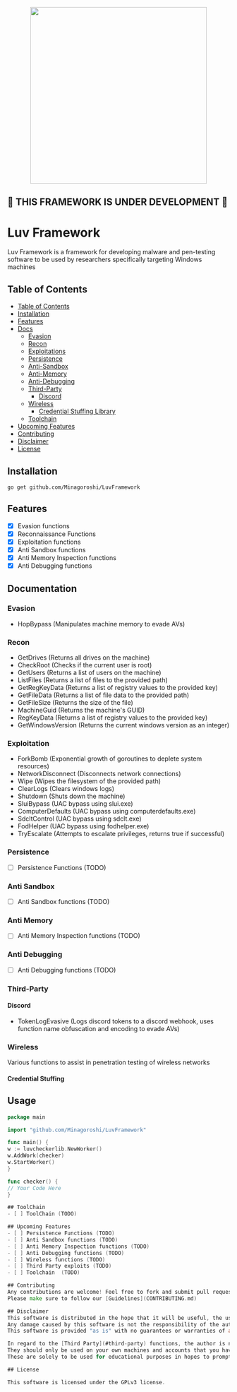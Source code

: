 <p align="center">
  <img width="400" height="400" src="https://i.ibb.co/Hx1YH7h/optimizedluv.gif">
</p>

## 🚧 THIS FRAMEWORK IS UNDER DEVELOPMENT 🚧

# Luv Framework
Luv Framework is a framework for developing malware and pen-testing software to be used by researchers specifically targeting Windows machines



## Table of Contents
- [Table of Contents](#table-of-contents)
- [Installation](#installation)
- [Features](#features)
- [Docs](#documentation)
  - [Evasion](#evasion)
  - [Recon](#recon)
  - [Exploitations](#exploitation)
  - [Persistence](#persistence)
  - [Anti-Sandbox](#anti-sandbox)
  - [Anti-Memory](#anti-memory)
  - [Anti-Debugging](#anti-debugging)
  - [Third-Party](#third-party)
    - [Discord](#discord)
  - [Wireless](#wireless)
    - [Credential Stuffing Library](#credential-stuffing)
  - [Toolchain](#toolchain)
- [Upcoming Features](#upcoming-features)
- [Contributing](#contributing)
- [Disclaimer](#disclaimer)
- [License](#license)

## Installation
`go get github.com/Minagoroshi/LuvFramework`

## Features
- [x] Evasion functions
- [x] Reconnaissance Functions
- [x] Exploitation functions
- [x] Anti Sandbox functions
- [x] Anti Memory Inspection functions
- [x] Anti Debugging functions

## Documentation
### Evasion
- HopBypass (Manipulates machine memory to evade AVs)

### Recon
- GetDrives (Returns all drives on the machine)
- CheckRoot (Checks if the current user is root)
- GetUsers (Returns a list of users on the machine)
- ListFiles (Returns a list of files to the provided path)
- GetRegKeyData (Returns a list of registry values to the provided key)
- GetFileData (Returns a list of file data to the provided path)
- GetFileSize (Returns the size of the file)
- MachineGuid (Returns the machine's GUID)
- RegKeyData (Returns a list of registry values to the provided key)
- GetWindowsVersion (Returns the current windows version as an integer)

### Exploitation
- ForkBomb (Exponential growth of goroutines to deplete system resources)
- NetworkDisconnect (Disconnects network connections)
- Wipe (Wipes the filesystem of the provided path)
- ClearLogs (Clears windows logs)
- Shutdown (Shuts down the machine)
- SluiBypass (UAC bypass using slui.exe)
- ComputerDefaults (UAC bypass using computerdefaults.exe)
- SdcltControl (UAC bypass using sdclt.exe)
- FodHelper (UAC bypass using fodhelper.exe)
- TryEscalate (Attempts to escalate privileges, returns true if successful)

### Persistence
- [ ] Persistence Functions (TODO)

### Anti Sandbox
- [ ] Anti Sandbox functions (TODO)

### Anti Memory
- [ ] Anti Memory Inspection functions (TODO)

### Anti Debugging
- [ ] Anti Debugging functions (TODO)

### Third-Party
#### Discord
- TokenLogEvasive (Logs discord tokens to a discord webhook, uses function name obfuscation and encoding to evade AVs)

### Wireless
Various functions to assist in penetration testing of wireless networks

#### Credential Stuffing
## Usage

```go
package main

import "github.com/Minagoroshi/LuvFramework"

func main() {
w := luvcheckerlib.NewWorker()
w.AddWork(checker)
w.StartWorker()
}

func checker() {
// Your Code Here
}

## ToolChain
- [ ] ToolChain (TODO)

## Upcoming Features
- [ ] Persistence Functions (TODO)
- [ ] Anti Sandbox functions (TODO)
- [ ] Anti Memory Inspection functions (TODO)
- [ ] Anti Debugging functions (TODO)
- [ ] Wireless functions (TODO)
- [ ] Third Party exploits (TODO)
- [ ] Toolchain  (TODO)

## Contributing
Any contributions are welcome! Feel free to fork and submit pull requests.
Please make sure to follow our [Guidelines](CONTRIBUTING.md)

## Disclaimer
This software is distributed in the hope that it will be useful, the usage of this software is at your own risk.
Any damage caused by this software is not the responsibility of the author.
This software is provided "as is" with no guarantees or warranties of any kind.

In regard to the [Third Party](#third-party) functions, the author is not responsible for any damages caused by the use of these functions.
They should only be used on your own machines and accounts that you have created yourself. Any damage caused by these functions is the responsibility of the user.
These are solely to be used for educational purposes in hopes to prompt an exploit to be discovered and resolved.

## License

This software is licensed under the GPLv3 license.
